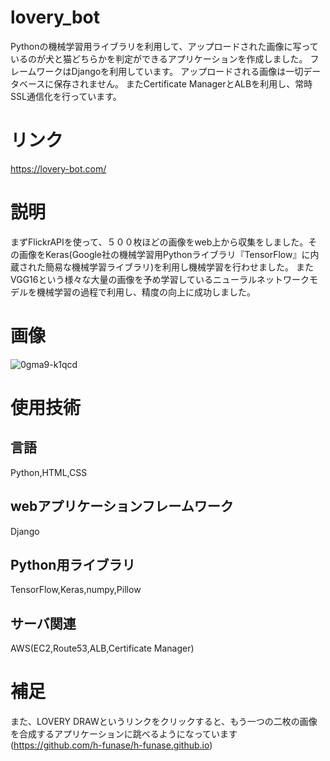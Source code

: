 # lovery_bot
Pythonの機械学習用ライブラリを利用して、アップロードされた画像に写っているのが犬と猫どちらかを判定ができるアプリケーションを作成しました。
フレームワークはDjangoを利用しています。
アップロードされる画像は一切データベースに保存されません。
またCertificate ManagerとALBを利用し、常時SSL通信化を行っています。

# リンク
https://lovery-bot.com/

# 説明
まずFlickrAPIを使って、５００枚ほどの画像をweb上から収集をしました。その画像をKeras(Google社の機械学習用Pythonライブラリ『TensorFlow』に内蔵された簡易な機械学習ライブラリ)を利用し機械学習を行わせました。
またVGG16という様々な大量の画像を予め学習しているニューラルネットワークモデルを機械学習の過程で利用し、精度の向上に成功しました。
# 画像
![0gma9-k1qcd](https://user-images.githubusercontent.com/58463973/75025557-c43c9900-54de-11ea-9811-ec239b23305f.gif)
# 使用技術

## 言語
Python,HTML,CSS

## webアプリケーションフレームワーク
Django

##  Python用ライブラリ
TensorFlow,Keras,numpy,Pillow

## サーバ関連
AWS(EC2,Route53,ALB,Certificate Manager)

# 補足
また、LOVERY DRAWというリンクをクリックすると、もう一つの二枚の画像を合成するアプリケーションに跳べるようになっています(https://github.com/h-funase/h-funase.github.io)
